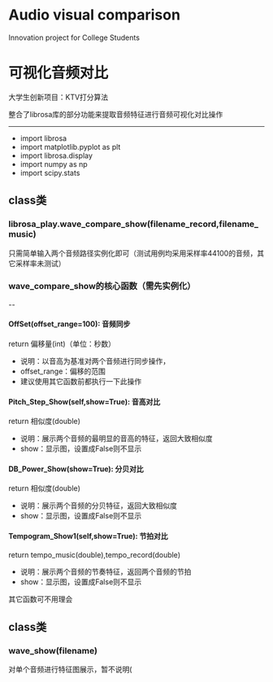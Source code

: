 # Audio visual comparison 
Innovation project for College Students


# 可视化音频对比
大学生创新项目：KTV打分算法

整合了librosa库的部分功能来提取音频特征进行音频可视化对比操作

--------------------
- import librosa
- import matplotlib.pyplot as plt
- import librosa.display
- import numpy as np
- import scipy.stats

## class类  ##
### librosa_play.wave_compare_show(filename_record,filename_music)
只需简单输入两个音频路径实例化即可（测试用例均采用采样率44100的音频，其它采样率未测试）

### wave\_compare_show的核心函数（需先实例化）
--

#### OffSet(offset\_range=100): 音频同步
return 偏移量(int)（单位：秒数）

- 说明：以音高为基准对两个音频进行同步操作，
- offset_range：偏移的范围
- 建议使用其它函数前都执行一下此操作

#### Pitch\_Step_Show(self,show=True): 音高对比
return 相似度(double)

- 说明：展示两个音频的最明显的音高的特征，返回大致相似度
- show：显示图，设置成False则不显示

#### DB\_Power_Show(show=True): 分贝对比
return 相似度(double)

- 说明：展示两个音频的分贝特征，返回大致相似度
- show：显示图，设置成False则不显示

#### Tempogram\_Show1(self,show=True): 节拍对比
return tempo_music(double),tempo_record(double)

- 说明：展示两个音频的节奏特征，返回两个音频的节拍
- show：显示图，设置成False则不显示

其它函数可不用理会


## class类  ##
### wave\_show(filename) 
对单个音频进行特征图展示，暂不说明(
